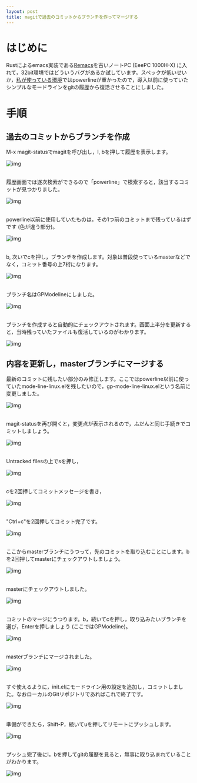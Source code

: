 ```yaml
---
layout: post
title: magitで過去のコミットからブランチを作ってマージする
---
```


# はじめに

Rustによるemacs実装である[Remacs](https://github.com/Wilfred/remacs)を古いノートPC (EeePC 1000H-X) に入れて，32bit環境ではどういうバグがあるか試しています。スペックが低いせいか，[私が使っている環境](https://github.com/jamcha-aa/init)ではpowerlineが重かったので，導入以前に使っていたシンプルなモードラインをgitの履歴から復活させることにしました。


# 手順


## 過去のコミットからブランチを作成

M-x magit-statusでmagitを呼び出し，l, bを押して履歴を表示します。

![img](02.png)

<br>
履歴画面では逐次検索ができるので「powerline」で検索すると，該当するコミットが見つかりました。

![img](03.png)

<br>
powerline以前に使用していたものは，その1つ前のコミットまで残っているはずです (色が違う部分)。

![img](04.png)

<br>
b, 次いでcを押し，ブランチを作成します。対象は普段使っているmasterなどでなく，コミット番号の上7桁になります。

![img](05.png)

<br>
ブランチ名はGPModelineにしました。

![img](06.png)

<br>
ブランチを作成すると自動的にチェックアウトされます。画面上半分を更新すると，当時残っていたファイルも復活しているのがわかります。

![img](07.png)


## 内容を更新し，masterブランチにマージする

最新のコミットに残したい部分のみ修正します。ここではpowerline以前に使っていたmode-line-linux.elを残したいので，gp-mode-line-linux.elという名前に変更しました。

![img](08.png)

<br>
magit-statusを再び開くと，変更点が表示されるので，ふだんと同じ手続きでコミットしましょう。

![img](09.png)

<br>
Untracked filesの上でsを押し，

![img](10.png)

<br>
cを2回押してコミットメッセージを書き，

![img](11.png)

<br>
"Ctrl+c"を2回押してコミット完了です。

![img](12.png)

<br>
ここからmasterブランチにうつって，先のコミットを取り込むことにします。bを2回押してmasterにチェックアウトしましょう。

![img](13.png)

<br>
masterにチェックアウトしました。

![img](14.png)

<br>
コミットのマージにうつります。b，続いてcを押し，取り込みたいブランチを選び，Enterを押しましょう (ここではGPModeline)。

![img](15.png)

<br>
masterブランチにマージされました。

![img](16.png)

<br>
すぐ使えるように，init.elにモードライン用の設定を追加し，コミットしました。なおローカルのGitリポジトリであればこれで終了です。

![img](17.png)

<br>
準備ができたら，Shift-P，続いてuを押してリモートにプッシュします。

![img](18.png)

<br>
プッシュ完了後にl，bを押してgitの履歴を見ると，無事に取り込まれていることがわかります。

![img](19.png)

